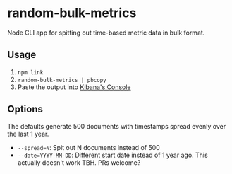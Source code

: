 # random-bulk-metrics

Node CLI app for spitting out time-based metric data in bulk format. 

## Usage

1. `npm link`
2. `random-bulk-metrics | pbcopy`
3. Paste the output into [Kibana's Console](https://www.elastic.co/guide/en/kibana/current/console-kibana.html)

## Options 
The defaults generate 500 documents with timestamps spread evenly over the last 1 year.
- `--spread=N`: Spit out N documents instead of 500
- `--date=YYYY-MM-DD`: Different start date instead of 1 year ago. This actually doesn't work TBH. PRs welcome?
